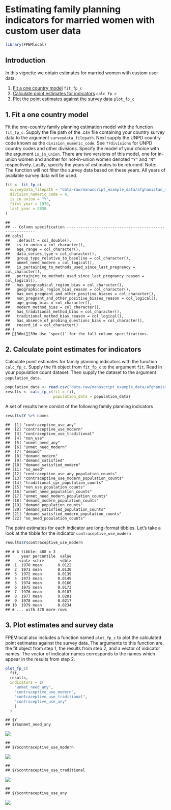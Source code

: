 Estimating family planning indicators for married women with custom user
data
================

``` r
library(FPEMlocal)
```

## Introduction

In this vignette we obtain estimates for married women with custom user
data.

1.  [Fit a one country model](#fit) `fit_fp_c`
2.  [Calculate point estimates for indicators](#results) `calc_fp_c`
3.  [Plot the point estimates against the survey data](#plot)
    `plot_fp_c`

## <a name="fit"></a>

## 1\. Fit a one country model

Fit the one-country family planning estimation model with the function
`fit_fp_c`. Supply the file path of the .csv file containing your
country survey data to the argument `surveydata_filepath`. Next supply
the UNPD country code known as the `division_numeric_code`. See
`??divisions` for UNPD country codes and other divisions. Specify the
model of your choice with the argument `is_in_union`. There are two
versions of this model, one for in-union women and another for
not-in-union women denoted `"Y"` and `"N"` respectively. Lastly, specify
the years of estimates to be returned. Note: The function will not
filter the survey data based on these years. All years of available
survey data will be used.

``` r
fit <- fit_fp_c(
  surveydata_filepath = "data-raw/manuscript_example_data/afghanistan_4_married_example.csv",
  division_numeric_code = 4,
  is_in_union = "Y",
  first_year = 1970,
  last_year = 2030
)
```

    ## 
    ## -- Column specification --------------------------------------------------------
    ## cols(
    ##   .default = col_double(),
    ##   is_in_union = col_character(),
    ##   age_range = col_character(),
    ##   data_series_type = col_character(),
    ##   group_type_relative_to_baseline = col_character(),
    ##   unmet_need_modern = col_logical(),
    ##   is_pertaining_to_methods_used_since_last_pregnancy = col_character(),
    ##   pertaining_to_methods_used_since_last_pregnancy_reason = col_logical(),
    ##   has_geographical_region_bias = col_character(),
    ##   geographical_region_bias_reason = col_character(),
    ##   has_non_pregnant_and_other_positive_biases = col_character(),
    ##   non_pregnant_and_other_positive_biases_reason = col_logical(),
    ##   age_group_bias = col_character(),
    ##   modern_method_bias = col_character(),
    ##   has_traditional_method_bias = col_character(),
    ##   traditional_method_bias_reason = col_logical(),
    ##   has_absence_of_probing_questions_bias = col_character(),
    ##   record_id = col_character()
    ## )
    ## [36mi[39m Use `spec()` for the full column specifications.

## <a name="results"></a>

## 2\. Calculate point estimates for indicators

Calculate point estimates for family planning indicators with the
function `calc_fp_c`. Supply the fit object from `fit_fp_c` to the
argument `fit`. Read in your population count dataset. Then supply the
dataset to the argument `population_data`.

``` r
population_data <- read.csv("data-raw/manuscript_example_data/afghanistan_4_married_popdata_example.csv")
results <- calc_fp_c(fit = fit,
                     population_data = population_data)
```

A set of results here consist of the following family planning
indicators

``` r
results$Y %>% names
```

    ##  [1] "contraceptive_use_any"                     
    ##  [2] "contraceptive_use_modern"                  
    ##  [3] "contraceptive_use_traditional"             
    ##  [4] "non_use"                                   
    ##  [5] "unmet_need_any"                            
    ##  [6] "unmet_need_modern"                         
    ##  [7] "demand"                                    
    ##  [8] "demand_modern"                             
    ##  [9] "demand_satisfied"                          
    ## [10] "demand_satisfied_modern"                   
    ## [11] "no_need"                                   
    ## [12] "contraceptive_use_any_population_counts"   
    ## [13] "contraceptive_use_modern_population_counts"
    ## [14] "traditional_cpr_population_counts"         
    ## [15] "non_use_population_counts"                 
    ## [16] "unmet_need_population_counts"              
    ## [17] "unmet_need_modern_population_counts"       
    ## [18] "demand_modern_population_counts"           
    ## [19] "demand_population_counts"                  
    ## [20] "demand_satisfied_population_counts"        
    ## [21] "demand_satisfied_modern_population_counts" 
    ## [22] "no_need_population_counts"

The point estimates for each indicator are long-format tibbles. Let’s
take a look at the tibble for the indicator `contraceptive_use_modern`

``` r
results$Y$contraceptive_use_modern
```

    ## # A tibble: 488 x 3
    ##     year percentile  value
    ##    <int> <chr>       <dbl>
    ##  1  1970 mean       0.0122
    ##  2  1971 mean       0.0130
    ##  3  1972 mean       0.0139
    ##  4  1973 mean       0.0149
    ##  5  1974 mean       0.0160
    ##  6  1975 mean       0.0173
    ##  7  1976 mean       0.0187
    ##  8  1977 mean       0.0201
    ##  9  1978 mean       0.0217
    ## 10  1979 mean       0.0234
    ## # ... with 478 more rows

## <a name="plot"></a>

## 3\. Plot estimates and survey data

FPEMlocal also includes a function named `plot_fp_c` to plot the
calculated point estimates against the survey data. The arguments to
this function are, the fit object from step 1, the results from step 2,
and a vector of indicator names. The vector of indicator names
corresponds to the names which appear in the results from step 2.

``` r
plot_fp_c(
  fit,
  results,
  indicators = c(
    "unmet_need_any",
    "contraceptive_use_modern",
    "contraceptive_use_traditional",
    "contraceptive_use_any"
    )
  )
```

    ## $Y
    ## $Y$unmet_need_any

![](in_union_women_from_custom_data_files/figure-gfm/unnamed-chunk-6-1.png)<!-- -->

    ## 
    ## $Y$contraceptive_use_modern

![](in_union_women_from_custom_data_files/figure-gfm/unnamed-chunk-6-2.png)<!-- -->

    ## 
    ## $Y$contraceptive_use_traditional

![](in_union_women_from_custom_data_files/figure-gfm/unnamed-chunk-6-3.png)<!-- -->

    ## 
    ## $Y$contraceptive_use_any

![](in_union_women_from_custom_data_files/figure-gfm/unnamed-chunk-6-4.png)<!-- -->
